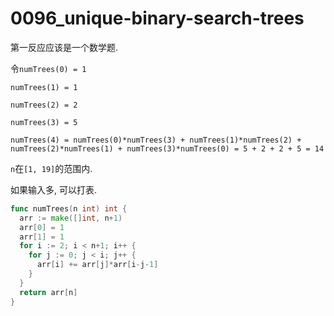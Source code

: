 # 0096_unique-binary-search-trees

第一反应应该是一个数学题.

令`numTrees(0) = 1`

`numTrees(1) = 1`

`numTrees(2) = 2`

`numTrees(3) = 5`

`numTrees(4) = numTrees(0)*numTrees(3) + numTrees(1)*numTrees(2) + numTrees(2)*numTrees(1) + numTrees(3)*numTrees(0) = 5 + 2 + 2 + 5 = 14`

`n`在`[1, 19]`的范围内.

如果输入多, 可以打表.

```go
func numTrees(n int) int {
  arr := make([]int, n+1)
  arr[0] = 1
  arr[1] = 1
  for i := 2; i < n+1; i++ {
    for j := 0; j < i; j++ {
      arr[i] += arr[j]*arr[i-j-1]
    }
  }
  return arr[n]
}
```
